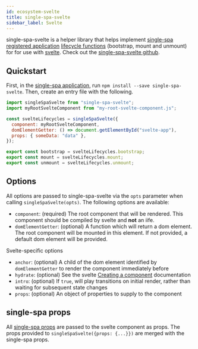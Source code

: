 ```yaml
---
id: ecosystem-svelte
title: single-spa-svelte
sidebar_label: Svelte
---
```


single-spa-svelte is a helper library that helps implement [single-spa registered application](configuration#registering-applications) [lifecycle functions](building-applications.md#registered-application-lifecycle) (bootstrap, mount and unmount) for for use with [svelte](https://svelte.technology/). Check out the [single-spa-svelte github](https://github.com/single-spa/single-spa-svelte).

## Quickstart

First, in the [single-spa application](https://github.com/single-spa/single-spa/blob/master/docs/applications.md#registered-applications), run `npm install --save single-spa-svelte`. Then, create an entry file with the following.

```js
import singleSpaSvelte from "single-spa-svelte";
import myRootSvelteComponent from "my-root-svelte-component.js";

const svelteLifecycles = singleSpaSvelte({
  component: myRootSvelteComponent,
  domElementGetter: () => document.getElementById("svelte-app"),
  props: { someData: "data" },
});

export const bootstrap = svelteLifecycles.bootstrap;
export const mount = svelteLifecycles.mount;
export const unmount = svelteLifecycles.unmount;
```

## Options

All options are passed to single-spa-svelte via the `opts` parameter when calling `singleSpaSvelte(opts)`. The following options are available:

- `component`: (required) The root component that will be rendered. This component should be compiled by svelte and **not** an iife.
- `domElementGetter`: (optional) A function which will return a dom element. The root component will be mounted in this element. If not provided, a default dom element will be provided.

Svelte-specific options

- `anchor`: (optional) A child of the dom element identified by `domElementGetter` to render the component immediately before
- `hydrate`: (optional) See the svelte [Creating a component](https://svelte.dev/docs#Creating_a_component) documentation
- `intro`: (optional) If `true`, will play transitions on initial render, rather than waiting for subsequent state changes
- `props`: (optional) An object of properties to supply to the component

## single-spa props

All [single-spa props](/docs/api/#registerapplication) are passed to the svelte component as props. The props provided to `singleSpaSvelte({props: {...}})` are merged with the single-spa props.
